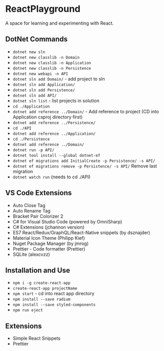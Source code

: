 # ReactPlayground
A space for learning and experimenting with React.

## DotNet Commands
- `dotnet new sln`
- `dotnet new classlib -n Domain`
- `dotnet new classlib -n Application`
- `dotnet new classlib -n Persistence`
- `dotnet new webapi -n API`
- `dotnet sln add Domain/` - add project to sln
- `dotnet sln add Application/` 
- `dotnet sln add Persistence/` 
- `dotnet sln add API/` 
- `dotnet sln list` - list projects in solution
- `cd ./Application`
- `dotnet add reference ../Domain/` - Add reference to project (CD into Application csproj directory first)
- `dotnet add reference ../Persistence/`
- `cd ./API`
- `dotnet add reference ../Application/`
- `cd ./Persistence`
- `dotnet add reference ../Domain/`
- `dotnet run -p API/`
- `dotnet tool install --global dotnet-ef`
- `dotnet ef migrations add InitialCreate -p Persistence/ -s API/`
- `dotnet ef migrations remove -p Persistence/ -s API/`  Remove last migration
- `dotnet watch run`  (needs to cd ./API)

## VS Code Extensions
- Auto Close Tag
- Auto Rename Tag
- Bracket Pair Colorizer 2
- C# for Visual Studio Code (powered by OmniSharp)
- C# Extensions (jchannon version)
- ES7 React/Redux/GraphQL/React-Native snippets (by dsznajder)
- Material Icon Theme (Philipp Kief)
- Nuget Package Manager (by jmrog)
- Prettier - Code formatter (Prettier)
- SQLite (alexcvzz)

## Installation and Use
- `npm i -g create-react-app`
- `create-react-app projectName`
- `npm start` - cd into react app directory
- `npm install --save radium`
- `npm install --save styled-components`
- `npm run eject`

## Extensions 
- Simple React Snippets
- Prettier